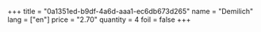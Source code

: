 +++
title = "0a1351ed-b9df-4a6d-aaa1-ec6db673d265"
name = "Demilich"
lang = ["en"]
price = "2.70"
quantity = 4
foil = false
+++
